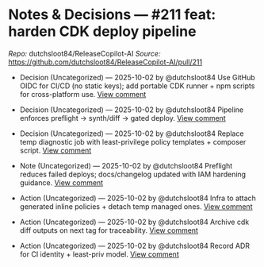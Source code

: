 # Notes & Decisions — #211 feat: harden CDK deploy pipeline

_Repo:_ dutchsloot84/ReleaseCopilot-AI
_Source:_ https://github.com/dutchsloot84/ReleaseCopilot-AI/pull/211

- Decision (Uncategorized) — 2025-10-02 by @dutchsloot84
  Use GitHub OIDC for CI/CD (no static keys); add portable CDK runner + npm scripts for cross-platform use.
  [View comment](https://github.com/dutchsloot84/ReleaseCopilot-AI/pull/211#issuecomment-3358565856) <!-- digest:64f6206a6c2fa09b4c79638672a6e38ac9fa98a66001d58530f9c905ca82adf0 -->

- Decision (Uncategorized) — 2025-10-02 by @dutchsloot84
  Pipeline enforces preflight → synth/diff → gated deploy.
  [View comment](https://github.com/dutchsloot84/ReleaseCopilot-AI/pull/211#issuecomment-3358565856) <!-- digest:03015bb4d896d67e5ed88e6705bf1b8a8fdfc5511ec36da25573c1b02df2a91c -->

- Decision (Uncategorized) — 2025-10-02 by @dutchsloot84
  Replace temp diagnostic job with least-privilege policy templates + composer script.
  [View comment](https://github.com/dutchsloot84/ReleaseCopilot-AI/pull/211#issuecomment-3358565856) <!-- digest:227b8655565af7b37ae702be84bee234599f6a5d2fd648fa2986db11a807251f -->

- Note (Uncategorized) — 2025-10-02 by @dutchsloot84
  Preflight reduces failed deploys; docs/changelog updated with IAM hardening guidance.
  [View comment](https://github.com/dutchsloot84/ReleaseCopilot-AI/pull/211#issuecomment-3358565856) <!-- digest:62114cb784ef0786a69838798e1f97379717a6fdd362a66d59429c889c3aaa82 -->

- Action (Uncategorized) — 2025-10-02 by @dutchsloot84
  Infra to attach generated inline policies + detach temp managed ones.
  [View comment](https://github.com/dutchsloot84/ReleaseCopilot-AI/pull/211#issuecomment-3358565856) <!-- digest:afce42535d0d18e9d3090dc620fd31dec2ff5822864b9f8fa324262be2b7f163 -->

- Action (Uncategorized) — 2025-10-02 by @dutchsloot84
  Archive cdk diff outputs on next tag for traceability.
  [View comment](https://github.com/dutchsloot84/ReleaseCopilot-AI/pull/211#issuecomment-3358565856) <!-- digest:f021f0e0f13b434509964cf6cf68c3f6240475b132032aa26dcd30e918e3b3d5 -->

- Action (Uncategorized) — 2025-10-02 by @dutchsloot84
  Record ADR for CI identity + least-priv model.
  [View comment](https://github.com/dutchsloot84/ReleaseCopilot-AI/pull/211#issuecomment-3358565856) <!-- digest:ab1f04bd1ae37b31be218d68b7d6ddf3e85e5926011b069fc2e28b39127c5828 -->
